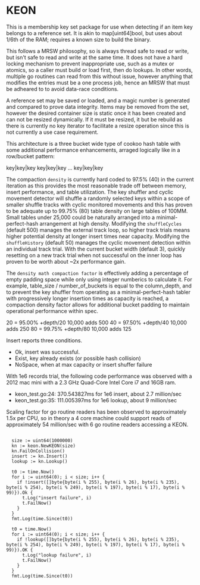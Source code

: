 # KEON

This is a membership key set package for use when detecting if an item key belongs to a reference set. It is akin to map[uint64]bool, but uses about 1/6th of the RAM; requires a known size to build the binary. 

This follows a MRSW philosophy, so is always thread safe to read or write, but isn't safe to read and write at the same time. It does not have a hard locking mechanism to prevent inappropriate use, such as a mutex or atomics, so a caller must build or load first, then do lookups. In other words, multiple go routines can read from this without issue, however anything that modifies the entries must be a one process job, hence an MRSW that must be adheared to to avoid data-race conditions. 

A reference set may be saved or loaded, and a magic number is generated and compared to prove data integrity. Items may be removed from the set, however the desired container size is static once it has been created and can not be resized dynamically. If it must be resized, it but be rebuild as there is currently no key iterator to facilitate a resize operation since this is not currently a use case requirement.

This architecture is a three bucket wide type of cookoo hash table with some additional performance enhancements, arraged logically like in a row/bucket pattern:

  key|key|key
  key|key|key
  ...
  key|key|key

The compaction ```density``` is currently hard coded to 97.5% (40) in the current iteration as this provides the most reasonable trade off between memory, insert performance, and table utilization. The key shuffler and cyclic movement detector will shuffle a randomly selected keys within a scope of smaller shuffle tracks with cyclic monitored movements and this has proven to be adequate up to 99.75% (80) table density on large tables of 100MM. Small tables under 25,000 could be naturally arranged into a minimal-perfect-hash arrangement at high density. Modifying the ```shuffleCycles``` (default 500) manages the external track loop, so higher track trials means higher potential density at longer insert times near capacity. Modifying the ```shuffleHistory``` (default 50) manages the cyclic movement detection within an individual track trial. With the current bucket width (default 3), quickly resetting on a new track trial when not successful on the inner loop has proven to be worth about ~2x performance gain.

The ```density math compaction factor``` is effectively adding a percentage of empty padding space while only using integer numberics to calculate it. For example, table_size / number_of_buckets is equal to the column_depth, and to prevent the key shuffler from operating as a minimal-perfect-hash tabler with progressively longer insertion times as capacity is reached, a compaction density factor allows for additional bucket padding to maintain operational performance within spec.

  20 = 95.00% +depth/20 10,000 adds 500
  40 = 97.50% +depth/40 10,000 adds 250
  80 = 99.75% +depth/80 10,000 adds 125

Insert reports three conditions.
* Ok, insert was successful.
* Exist, key already exists (or possible hash collision)
* NoSpace, when at max capacity or insert shuffer failure

With 1e6 records trial, the following code performance was observed with a 2012 mac mini with a 2.3 GHz Quad-Core Intel Core i7 and 16GB ram.

* keon_test.go:24: 370.543827ms for 1e6 insert, about 2.7 million/sec
* keon_test.go:35: 111.005397ms for 1e6 lookup, about 9 million/sec

Scaling factor for go routine readers has been observed to approximately 1.5x per CPU, so in theory a 4 core machine could support reads of approximately 54 million/sec with 6 go routine readers accessing a KEON.

```golang

  size := uint64(1000000)
  kn := keon.NewKEON(size)
  kn.FailOnCollision()
  insert := kn.Insert()
  lookup := kn.Lookup()

  t0 := time.Now()
  for i := uint64(0); i < size; i++ {
    if !insert([]byte{byte(i % 255), byte(i % 26), byte(i % 235), byte(i % 254), byte(i % 249), byte(i % 197), byte(i % 17), byte(i % 99)}).Ok {
      t.Log("insert failure", i)
      t.FailNow()
    }
  }
  fmt.Log(time.Since(t0))

  t0 = time.Now()
  for i := uint64(0); i < size; i++ {
    if !lookup([]byte{byte(i % 255), byte(i % 26), byte(i % 235), byte(i % 254), byte(i % 249), byte(i % 197), byte(i % 17), byte(i % 99)}).OK {
      t.Log("lookup failure", i)
      t.FailNow()
    }
  }
  fmt.Log(time.Since(t0))
  
```
